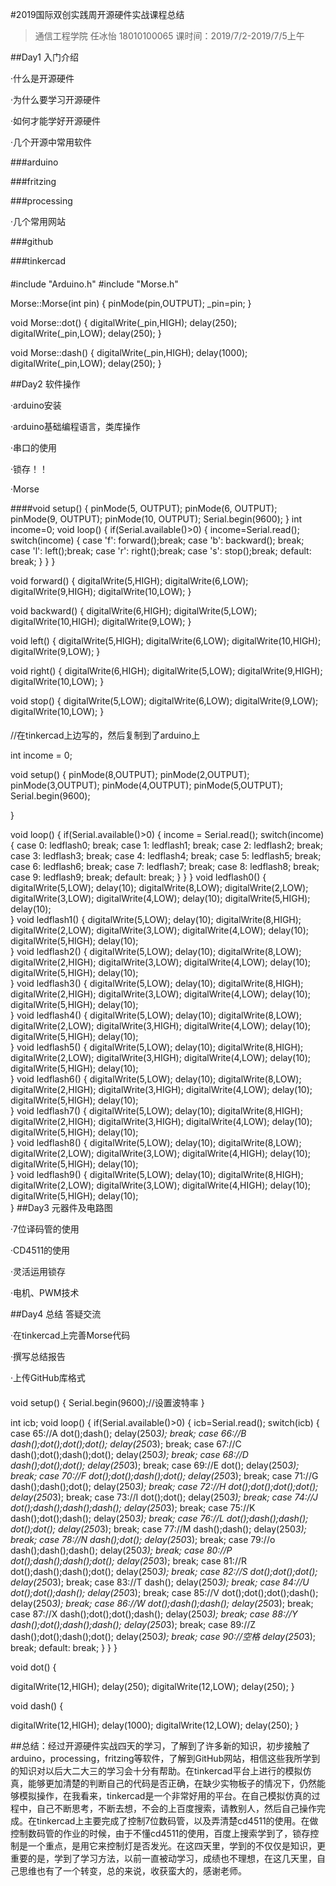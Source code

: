 #2019国际双创实践周开源硬件实战课程总结
>通信工程学院 任冰怡 18010100065 
>课时间：2019/7/2-2019/7/5上午

##Day1 入门介绍

·什么是开源硬件

·为什么要学习开源硬件

·如何才能学好开源硬件

·几个开源中常用软件

###arduino

###fritzing

###processing

·几个常用网站

###github

###tinkercad

####
#include "Arduino.h"
#include "Morse.h"

Morse::Morse(int pin)
{
	pinMode(pin,OUTPUT);
	_pin=pin;
}

void Morse::dot()
{
	digitalWrite(_pin,HIGH);
	delay(250);
	digitalWrite(_pin,LOW);
	delay(250);
}

void Morse::dash()
{
	digitalWrite(_pin,HIGH);
	delay(1000);
	digitalWrite(_pin,LOW);
	delay(250);
}

##Day2 软件操作

·arduino安装

·arduino基础编程语言，类库操作

·串口的使用

·锁存！！

·Morse

####void setup()
{
  pinMode(5, OUTPUT);
  pinMode(6, OUTPUT);
  pinMode(9, OUTPUT);
  pinMode(10, OUTPUT);
  Serial.begin(9600);
}
int income=0;
void loop()
{
  if(Serial.available()>0)
    {
      income=Serial.read();
        switch(income)
        {
          case 'f':
              forward();break;
            case 'b':
              backward(); break;
            case 'l':
              left();break;
            case 'r':
              right();break;
            case 's':
              stop();break;
            default:
              break;
        }
    }
}

void forward()
{
  digitalWrite(5,HIGH);
  digitalWrite(6,LOW);
  digitalWrite(9,HIGH);
  digitalWrite(10,LOW);
}

void backward()
{
  digitalWrite(6,HIGH);
  digitalWrite(5,LOW);
  digitalWrite(10,HIGH);
  digitalWrite(9,LOW);
}

void left()
{
  digitalWrite(5,HIGH);
  digitalWrite(6,LOW);
  digitalWrite(10,HIGH);
  digitalWrite(9,LOW);
}

void right()
{
  digitalWrite(6,HIGH);
  digitalWrite(5,LOW);
  digitalWrite(9,HIGH);
  digitalWrite(10,LOW);
}

void stop()
{
  digitalWrite(5,LOW);
  digitalWrite(6,LOW);
  digitalWrite(9,LOW);
  digitalWrite(10,LOW);
}
####
//在tinkercad上边写的，然后复制到了arduino上

int income = 0;

void setup()
{
  pinMode(8,OUTPUT);
  pinMode(2,OUTPUT);
  pinMode(3,OUTPUT);
  pinMode(4,OUTPUT);
  pinMode(5,OUTPUT);
  Serial.begin(9600);
  
}

void loop()
{
  if(Serial.available()>0)
  {
    income = Serial.read();
    switch(income)
    {
     case 0:
      ledflash0;
      break;
     case 1:
      ledflash1;
      break;
     case 2:
      ledflash2;
      break;
     case 3:
      ledflash3;
      break;
     case 4:
      ledflash4;
      break;
     case 5:
      ledflash5;
      break;
     case 6:
      ledflash6;
      break;
     case 7:
      ledflash7;
      break;
     case 8:
      ledflash8;
      break;
     case 9:
      ledflash9;
      break;
     default:
      break;
    }
  }
}
void ledflash0()
{
  digitalWrite(5,LOW);
  delay(10);
  digitalWrite(8,LOW);
  digitalWrite(2,LOW);
  digitalWrite(3,LOW);
  digitalWrite(4,LOW);
  delay(10);
  digitalWrite(5,HIGH);
  delay(10);    
}
void ledflash1()
{
  digitalWrite(5,LOW);
  delay(10);
  digitalWrite(8,HIGH);
  digitalWrite(2,LOW);
  digitalWrite(3,LOW);
  digitalWrite(4,LOW);
  delay(10);
  digitalWrite(5,HIGH);
  delay(10);    
}
void ledflash2()
{
  digitalWrite(5,LOW);
  delay(10);
  digitalWrite(8,LOW);
  digitalWrite(2,HIGH);
  digitalWrite(3,LOW);
  digitalWrite(4,LOW);
  delay(10);
  digitalWrite(5,HIGH);
  delay(10);    
}
void ledflash3()
{
  digitalWrite(5,LOW);
  delay(10);
  digitalWrite(8,HIGH);
  digitalWrite(2,HIGH);
  digitalWrite(3,LOW);
  digitalWrite(4,LOW);
  delay(10);
  digitalWrite(5,HIGH);
  delay(10);    
}
void ledflash4()
{
  digitalWrite(5,LOW);
  delay(10);
  digitalWrite(8,LOW);
  digitalWrite(2,LOW);
  digitalWrite(3,HIGH);
  digitalWrite(4,LOW);
  delay(10);
  digitalWrite(5,HIGH);
  delay(10);    
}
void ledflash5()
{
  digitalWrite(5,LOW);
  delay(10);
  digitalWrite(8,HIGH);
  digitalWrite(2,LOW);
  digitalWrite(3,HIGH);
  digitalWrite(4,LOW);
  delay(10);
  digitalWrite(5,HIGH);
  delay(10);    
}
void ledflash6()
{
  digitalWrite(5,LOW);
  delay(10);
  digitalWrite(8,LOW);
  digitalWrite(2,HIGH);
  digitalWrite(3,HIGH);
  digitalWrite(4,LOW);
  delay(10);
  digitalWrite(5,HIGH);
  delay(10);    
}
void ledflash7()
{
  digitalWrite(5,LOW);
  delay(10);
  digitalWrite(8,HIGH);
  digitalWrite(2,HIGH);
  digitalWrite(3,HIGH);
  digitalWrite(4,LOW);
  delay(10);
  digitalWrite(5,HIGH);
  delay(10);    
}
void ledflash8()
{
  digitalWrite(5,LOW);
  delay(10);
  digitalWrite(8,LOW);
  digitalWrite(2,LOW);
  digitalWrite(3,LOW);
  digitalWrite(4,HIGH);
  delay(10);
  digitalWrite(5,HIGH);
  delay(10);    
}
void ledflash9()
{
  digitalWrite(5,LOW);
  delay(10);
  digitalWrite(8,HIGH);
  digitalWrite(2,LOW);
  digitalWrite(3,LOW);
  digitalWrite(4,HIGH);
  delay(10);
  digitalWrite(5,HIGH);
  delay(10);    
}
##Day3 元器件及电路图

·7位译码管的使用

·CD4511的使用

·灵活运用锁存

·电机、PWM技术

##Day4 总结 答疑交流

·在tinkercad上完善Morse代码

·撰写总结报告

·上传GitHub库格式

####

 
void setup()
{
  Serial.begin(9600);//设置波特率
}

int icb;
void loop()
{
 if(Serial.available()>0)
 {
  icb=Serial.read();
  switch(icb)
  {
    case 65://A
           dot();dash();
            delay(250*3);
            break;
    case 66://B
            dash();dot();dot();dot();
            delay(250*3);
            break;
    case 67://C
            dash();dot();dash();dot();
            delay(250*3);
            break;
    case 68://D
            dash();dot();dot();
            delay(250*3);
            break;
    case 69://E
            dot();
            delay(250*3);
            break;
    case 70://F
            dot();dot();dash();dot();
            delay(250*3);
            break;
    case 71://G
            dash();dash();dot();
            delay(250*3);
            break;
    case 72://H
            dot();dot();dot();dot();
            delay(250*3);
            break;
    case 73://I
           dot();dot();
            delay(250*3);
            break;
    case 74://J
            dot();dash();dash();dash();
            delay(250*3);
            break;
    case 75://K
           dash();dot();dash();
            delay(250*3);
            break;
    case 76://L
            dot();dash();dash(); dot();dot();
            delay(250*3);
            break;
    case 77://M
            dash();dash();
            delay(250*3);
            break;
    case 78://N
            dash();dot();
            delay(250*3);
            break;
    case 79://o
            dash();dash();dash();
            delay(250*3);
            break;
    case 80://P
           dot();dash();dash();dot();
            delay(250*3);
            break;
     case 81://R
           dot();dash();dash();dot();
            delay(250*3);
            break;
    case 82://S
            dot();dot();dot();
            delay(250*3);
            break;
    case 83://T
            dash();
            delay(250*3);
            break;
    case 84://U
           dot();dot();dash();
            delay(250*3);
            break;
    case 85://V
            dot();dot();dot();dash();
            delay(250*3);
            break;
     case 86://W
            dot();dash();dash();
            delay(250*3);
            break;
    case 87://X
            dash();dot();dot();dash();
            delay(250*3);
            break;
    case 88://Y
           dash();dot();dash();dash();
            delay(250*3);
            break;
    case 89://Z
            dash();dot();dash();dot();
            delay(250*3);
            break;
    case 90://空格
            delay(250*3);
            break;
    default:
            break;
  }
 }
}




void dot()
{
   
  digitalWrite(12,HIGH);
  delay(250);
  digitalWrite(12,LOW);
  delay(250);
}

void dash()
{ 
   
  digitalWrite(12,HIGH);
  delay(1000);
  digitalWrite(12,LOW);
  delay(250);
}


##总结：经过开源硬件实战四天的学习，了解到了许多新的知识，初步接触了arduino，processing，fritzing等软件，了解到GitHub网站，相信这些我所学到的知识对以后大二大三的学习会十分有帮助。在tinkercad平台上进行的模拟仿真，能够更加清楚的判断自己的代码是否正确，在缺少实物板子的情况下，仍然能够模拟操作，在我看来，tinkercad是一个非常好用的平台。在自己模拟仿真的过程中，自己不断思考，不断去想，不会的上百度搜索，请教别人，然后自己操作完成。在tinkercad上主要完成了控制7位数码管，以及弄清楚cd4511的使用。在做控制数码管的作业的时候，由于不懂cd4511的使用，百度上搜索学到了，锁存控制是一个重点，是用它来控制灯是否发光。在这四天里，学到的不仅仅是知识，更重要的是，学到了学习方法，以前一直被动学习，成绩也不理想，在这几天里，自己思维也有了一个转变，总的来说，收获蛮大的，感谢老师。
